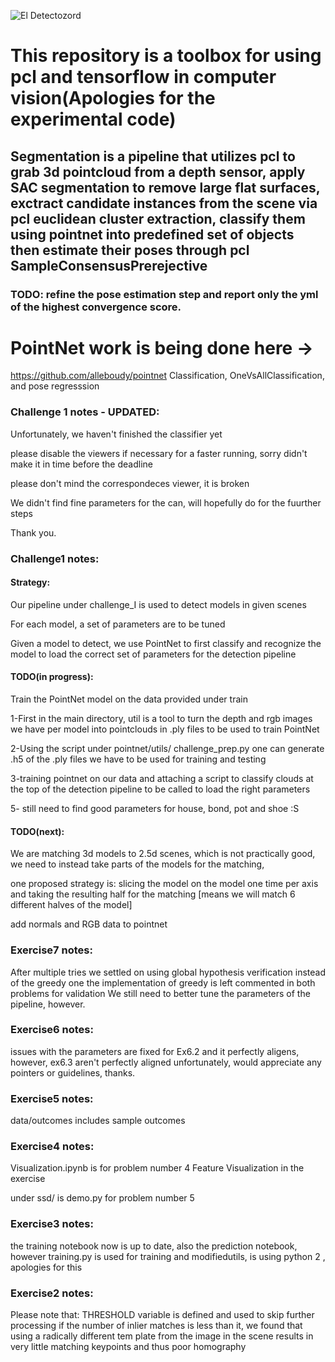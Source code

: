 
![El Detectozord](https://github.com/alleboudy/pointnet/blob/master/doc/eldetectozord.png?raw=true "El detectoZord")

# This repository is a toolbox for using pcl and tensorflow in computer vision(Apologies for the experimental code)
## Segmentation is a pipeline that utilizes pcl to grab 3d pointcloud from a depth sensor, apply SAC segmentation to remove large flat surfaces, exctract candidate instances from the scene via pcl euclidean cluster extraction, classify them using pointnet into predefined set of objects then estimate their poses through pcl SampleConsensusPrerejective 
### TODO: refine the pose estimation step and report only the yml of the highest convergence score.

# PointNet work is being done here ->
https://github.com/alleboudy/pointnet Classification, OneVsAllClassification, and pose regresssion

### Challenge 1 notes - UPDATED:
Unfortunately, we haven't finished the classifier yet

please disable the viewers if necessary for a faster running, sorry didn't make it in time before the deadline

please don't mind the correspondeces viewer, it is broken

We didn't find fine parameters for the can, will hopefully do for the fuurther steps

Thank you.



### Challenge1 notes:


#### Strategy:

Our pipeline under challenge_I is used to detect models in given scenes

For each model, a set of parameters are to be tuned

Given a model to detect, we use PointNet to first classify and recognize the model to load the correct set of parameters for the detection pipeline


#### TODO(in progress):

Train the PointNet model on the data provided under train

1-First in the main directory, util is a tool to turn the depth and rgb images we have per model into pointclouds in .ply files to be used to train PointNet

2-Using the script under pointnet/utils/ challenge_prep.py one can generate .h5 of the .ply files we have to be used for training and testing 

3-training pointnet on our data and attaching a script to classify clouds at the top of the detection pipeline to be called to load the right parameters

5- still need to find good parameters for house, bond, pot and shoe :S


#### TODO(next):

We are matching 3d models to 2.5d scenes, which is not practically good, we need to instead take parts of the models for the matching, 

one proposed strategy is: slicing the model on the model one time per axis and taking the resulting half for the matching [means we will match 6 different halves of the model]

add normals and RGB data to pointnet

### Exercise7 notes:

After multiple tries we settled on using global hypothesis verification instead of the greedy one 
the implementation of greedy is left commented in both problems for validation
We still need to better tune the parameters of the pipeline, however. 

### Exercise6 notes:
issues with the parameters are fixed for Ex6.2 and it perfectly aligens, however, ex6.3 aren't perfectly aligned unfortunately, would appreciate any pointers or guidelines, thanks.


### Exercise5 notes:
data/outcomes includes sample outcomes

### Exercise4 notes:
Visualization.ipynb is for problem number 4 Feature Visualization in the exercise

under ssd/ is demo.py for problem number 5

### Exercise3 notes:
the training notebook now is up to date, also the prediction notebook,
however training.py is used for training and modifiedutils, is using python 2 , apologies for this

### Exercise2 notes:
Please note that:
THRESHOLD variable is defined and used to skip further processing if the number
of inlier matches is less than it, we found that using a radically different tem
plate from the image in the scene results in very little matching keypoints and thus poor homography



